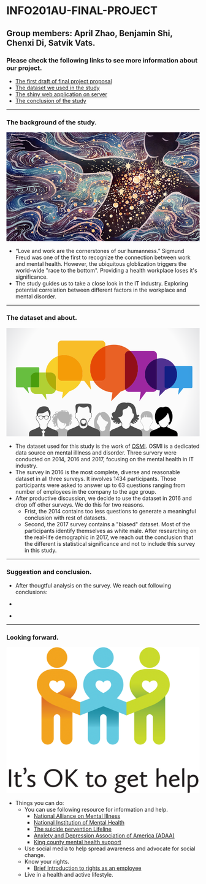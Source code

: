 # INFO201AU-FINAL-PROJECT

## Group members: **April Zhao**, Benjamin Shi, Chenxi Di, Satvik Vats.

### Please check the following links to see more information about our project.

* [The first draft of final project proposal](project-proposal.rmd)
* [The dataset we used in the study](https://www.kaggle.com/osmi/mental-health-in-tech-2016/version/1)
* [The shiny web application on server](https://benjamins.shinyapps.io/Mental_Heath_in_Tech/)
* [The conclusion of the study](demo/project_conclusion.md)
***
### The background of the study.
![stock picture for question/opinion](demo/mental_disorder.jpg)
* “Love and work are the cornerstones of our humanness.” Sigmund Freud was one of the first to recognize the connection between work and mental health. However, the ubiquitous globlization triggers the world-wide "race to the bottom". Providing a health workplace loses it's significance.
* The study guides us to take a close look in the IT industry. Exploring potential correlation between different factors in the workplace and mental disorder.
***

### The dataset and about.
![stock picture for question/opinion](demo/survey.png)
* The dataset used for this study is the work of [OSMI](https://osmihelp.org/). OSMI is a dedicated data source on mental illlness and disorder. Three survery were conducted on 2014, 2016 and 2017, focusing on the mental health in IT industry.
* The survey in 2016 is the most complete, diverse and reasonable dataset in all three surveys. It involves 1434 participants. Those participants were asked to answer up to 63 questions ranging from number of employees in the company to the age group.
* After productive discussion, we decide to use the dataset in 2016 and drop off other surveys. We do this for two reasons.
  + Frist, the 2014 contains too less questions to generate a meaningful conclusion with rest of datasets.
  + Second, the 2017 survey contains a "biased" dataset. Most of the participants identify themselves as white male. After researching on the real-life demographic in 2017, we reach out the conclusion that the different is statistical significance and not to include this survey in this study.
***

### Suggestion and conclusion.
* After thougtful analysis on the survey. We reach out following conclusions:
 +
*
***
### Looking forward.
![stock picture for question/opinion](demo/help.png)
* Things you can do:
  - You can use following resource for information and help.
    - [National Alliance on Mental Illness](https://www.nami.org/stigmafreeco/resources)
    - [National Institution of Mental Health](https://www.nimh.nih.gov/health/find-help/index.shtml)
    - [The suicide pervention Lifeline](https://suicidepreventionlifeline.org/)
    - [Anxiety and Depression Association of America (ADAA)](https://adaa.org/)
    - [King county mental health support](https://www.kingcounty.gov/depts/community-human-services/mental-health-substance-abuse/services/mental-health.aspx)
  - Use social media to help spread awareness and advocate for social change.
  - Know your rights.
    - [Brief Introduction to rights as an employee](https://employment.findlaw.com/employment-discrimination/employees-rights-101.html)
  - Live in a health and active lifestyle.
